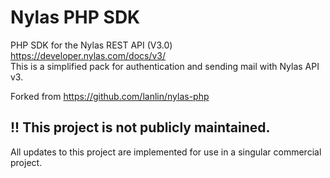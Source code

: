 # Nylas PHP SDK
PHP SDK for the Nylas REST API (V3.0) https://developer.nylas.com/docs/v3/
</br>
This is a simplified pack for authentication and sending mail with Nylas API v3.

Forked from https://github.com/lanlin/nylas-php

## !! This project is not publicly maintained.
All updates to this project are implemented for use in a singular commercial project.